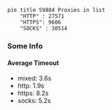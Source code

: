 
```mermaid
pie title 59884 Proxies in list
    "HTTP" : 27571
    "HTTPS": 9606
    "SOCKS" : 30514
```

### Some Info
#### Average Timeout

- mixed: 3.6s
- http: 1.9s
- https: 8.2s
- socks: 5.2s